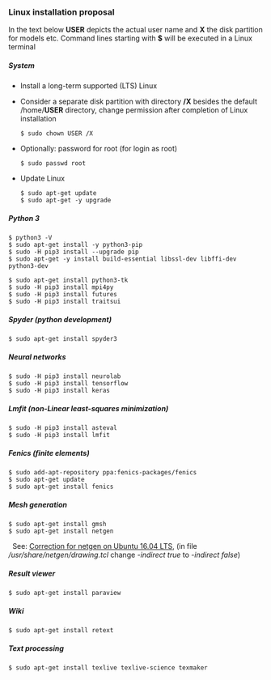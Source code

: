 ### Linux installation proposal

<!-- Version: 2018-03-20 Dietmar Wilhelm Weiss -->

In the text below **USER** depicts the actual user name and **X** the disk partition for models etc.
Command lines starting with **$** will be executed in a Linux terminal 

##### System

- Install a long-term supported (LTS) Linux
- Consider a separate disk partition with directory **/X** besides the default /home/**USER** directory, 
  change permission after completion of Linux installation
  
      $ sudo chown USER /X
     
- Optionally: password for root (for login as root)

      $ sudo passwd root 

- Update Linux

      $ sudo apt-get update
      $ sudo apt-get -y upgrade

##### Python 3

    $ python3 -V
    $ sudo apt-get install -y python3-pip
    $ sudo -H pip3 install --upgrade pip 
    $ sudo apt-get -y install build-essential libssl-dev libffi-dev python3-dev
 
    $ sudo apt-get install python3-tk
    $ sudo -H pip3 install mpi4py
    $ sudo -H pip3 install futures
    $ sudo -H pip3 install traitsui

##### Spyder (python development)

    $ sudo apt-get install spyder3

##### Neural networks

    $ sudo -H pip3 install neurolab
    $ sudo -H pip3 install tensorflow
    $ sudo -H pip3 install keras

##### Lmfit (non-Linear least-squares minimization)
    $ sudo -H pip3 install asteval
    $ sudo -H pip3 install lmfit


##### Fenics (finite elements)

    $ sudo add-apt-repository ppa:fenics-packages/fenics
    $ sudo apt-get update
    $ sudo apt-get install fenics

##### Mesh generation

    $ sudo apt-get install gmsh
    $ sudo apt-get install netgen
    
&nbsp; See: [Correction for netgen on Ubuntu 16.04 LTS](https://sourceforge.net/p/netgen-mesher/discussion/905307/thread/946ccfc2/), (in file _/usr/share/netgen/drawing.tcl_ change _-indirect true_ to _-indirect false_)

##### Result viewer

    $ sudo apt-get install paraview

##### Wiki

    $ sudo apt-get install retext

##### Text processing

    $ sudo apt-get install texlive texlive-science texmaker
